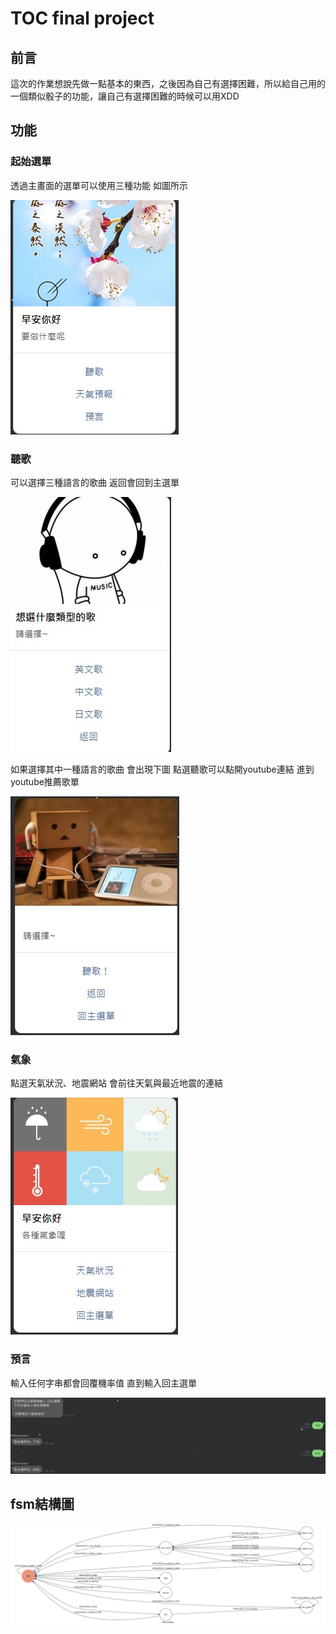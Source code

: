 # TOC final project

## 前言
這次的作業想說先做一點基本的東西，之後因為自己有選擇困難，所以給自己用的一個類似骰子的功能，讓自己有選擇困難的時候可以用XDD
## 功能
### 起始選單
透過主畫面的選單可以使用三種功能 如圖所示 

![messageImage_1672060749427.jpg](img%2FmessageImage_1672060749427.jpg)

### 聽歌
可以選擇三種語言的歌曲 返回會回到主選單

![messageImage_1672060926281.jpg](img%2FmessageImage_1672060926281.jpg)

如果選擇其中一種語言的歌曲 會出現下圖
點選聽歌可以點開youtube連結 進到youtube推薦歌單

![messageImage_1672060963554.jpg](img%2FmessageImage_1672060963554.jpg)
### 氣象
點選天氣狀況、地震網站 
會前往天氣與最近地震的連結

![messageImage_1672061155243.jpg](img%2FmessageImage_1672061155243.jpg)
### 預言
輸入任何字串都會回覆機率值 直到輸入回主選單

![messageImage_1672061195998.jpg](img%2FmessageImage_1672061195998.jpg)
## fsm結構圖
![fsm.png](fsm.png)

